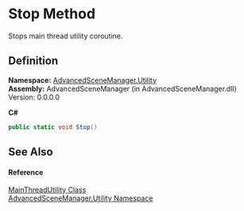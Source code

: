 # Stop Method


Stops main thread utility coroutine.



## Definition
**Namespace:** <a href="N_AdvancedSceneManager_Utility.md">AdvancedSceneManager.Utility</a>  
**Assembly:** AdvancedSceneManager (in AdvancedSceneManager.dll) Version: 0.0.0.0

**C#**
``` C#
public static void Stop()
```



## See Also


#### Reference
<a href="T_AdvancedSceneManager_Utility_MainThreadUtility.md">MainThreadUtility Class</a>  
<a href="N_AdvancedSceneManager_Utility.md">AdvancedSceneManager.Utility Namespace</a>  
